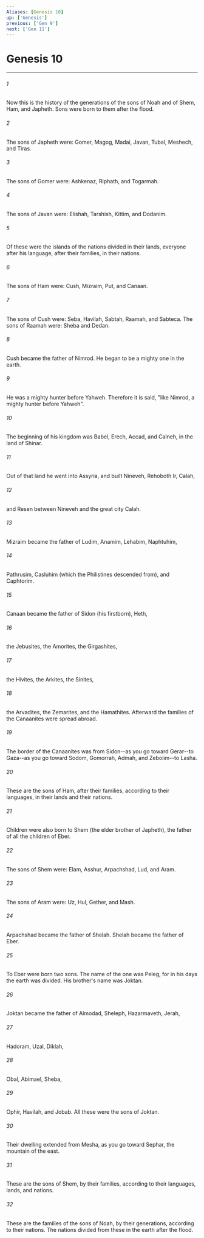 ```yaml
---
Aliases: [Genesis 10]
up: ['Genesis']
previous: ['Gen 9']
next: ['Gen 11']
---
```

# Genesis 10
***





###### 1 

Now this is the history of the generations of the sons of Noah and of Shem, Ham, and Japheth. Sons were born to them after the flood. 



###### 2 

The sons of Japheth were: Gomer, Magog, Madai, Javan, Tubal, Meshech, and Tiras. 



###### 3 

The sons of Gomer were: Ashkenaz, Riphath, and Togarmah. 



###### 4 

The sons of Javan were: Elishah, Tarshish, Kittim, and Dodanim. 



###### 5 

Of these were the islands of the nations divided in their lands, everyone after his language, after their families, in their nations. 



###### 6 

The sons of Ham were: Cush, Mizraim, Put, and Canaan. 



###### 7 

The sons of Cush were: Seba, Havilah, Sabtah, Raamah, and Sabteca. The sons of Raamah were: Sheba and Dedan. 



###### 8 

Cush became the father of Nimrod. He began to be a mighty one in the earth. 



###### 9 

He was a mighty hunter before Yahweh. Therefore it is said, "like Nimrod, a mighty hunter before Yahweh". 



###### 10 

The beginning of his kingdom was Babel, Erech, Accad, and Calneh, in the land of Shinar. 



###### 11 

Out of that land he went into Assyria, and built Nineveh, Rehoboth Ir, Calah, 



###### 12 

and Resen between Nineveh and the great city Calah. 



###### 13 

Mizraim became the father of Ludim, Anamim, Lehabim, Naphtuhim, 



###### 14 

Pathrusim, Casluhim (which the Philistines descended from), and Caphtorim. 



###### 15 

Canaan became the father of Sidon (his firstborn), Heth, 



###### 16 

the Jebusites, the Amorites, the Girgashites, 



###### 17 

the Hivites, the Arkites, the Sinites, 



###### 18 

the Arvadites, the Zemarites, and the Hamathites. Afterward the families of the Canaanites were spread abroad. 



###### 19 

The border of the Canaanites was from Sidon--as you go toward Gerar--to Gaza--as you go toward Sodom, Gomorrah, Admah, and Zeboiim--to Lasha. 



###### 20 

These are the sons of Ham, after their families, according to their languages, in their lands and their nations. 



###### 21 

Children were also born to Shem (the elder brother of Japheth), the father of all the children of Eber. 



###### 22 

The sons of Shem were: Elam, Asshur, Arpachshad, Lud, and Aram. 



###### 23 

The sons of Aram were: Uz, Hul, Gether, and Mash. 



###### 24 

Arpachshad became the father of Shelah. Shelah became the father of Eber. 



###### 25 

To Eber were born two sons. The name of the one was Peleg, for in his days the earth was divided. His brother's name was Joktan. 



###### 26 

Joktan became the father of Almodad, Sheleph, Hazarmaveth, Jerah, 



###### 27 

Hadoram, Uzal, Diklah, 



###### 28 

Obal, Abimael, Sheba, 



###### 29 

Ophir, Havilah, and Jobab. All these were the sons of Joktan. 



###### 30 

Their dwelling extended from Mesha, as you go toward Sephar, the mountain of the east. 



###### 31 

These are the sons of Shem, by their families, according to their languages, lands, and nations. 



###### 32 

These are the families of the sons of Noah, by their generations, according to their nations. The nations divided from these in the earth after the flood.
